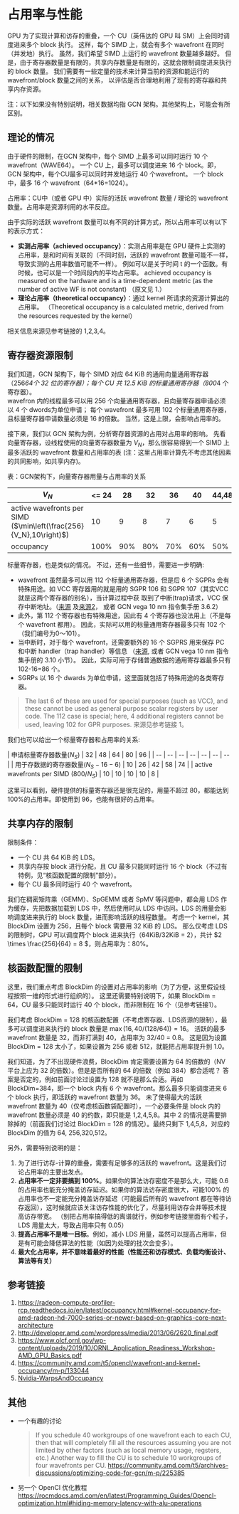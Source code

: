 # 占用率与性能

GPU 为了实现计算和访存的重叠，一个 CU（英伟达的 GPU 叫 SM）上会同时调度进来多个 block 执行。
这样，每个 SIMD 上，就会有多个 wavefront 在同时（并发地）执行。
虽然，我们希望 SIMD 上运行的 wavefront 数量越多越好。
但是，由于寄存器数量是有限的，共享内存数量是有限的，这就会限制调度进来执行的 block 数量。
我们需要有一些定量的技术来计算当前的资源和能运行的 wavefront/block 数量之间的关系，
以评估是否合理地利用了现有的寄存器和共享内存资源。

注：以下如果没有特别说明，相关数据均指 GCN 架构。其他架构上，可能会有所区别。
## 理论的情况
由于硬件的限制，在GCN 架构中，每个 SIMD 上最多可以同时运行 10 个 wavefront（WAVE64）。
一个 CU 上，最多可以调度进来 16 个 block。即，GCN 架构中，每个CU最多可以同时并发地运行 40 个wavefront。
一个 block 中，最多 16 个 wavefront（64*16=1024）。

占用率：CU中（或者 GPU 中）实际的活跃 wavefront 数量 / 理论的 wavefront 数量。占用率是资源利用的水平反应。

由于实际的活跃 wavefront 数量可以有不同的计算方式，所以占用率可以有以下的表示方式：
- **实测占用率（achieved occupancy）**：实测占用率是在 GPU 硬件上实测的占用率，是和时间有关联的（不同时刻，活跃的 wavefront 数量可能不一样，导致实测的占用率数值可能不一样）。
  例如可以是关于时间 t 的一个函数。有时候，也可以是一个时间段内的平均占用率。
  achieved occupancy is measured on the hardware and is a time-dependent metric (as the number of active WF is not constant) （原文见 1.）
- **理论占用率（theoretical occupancy）**：通过 kernel 所请求的资源计算出的占用率。
  （Theoretical occupancy is a calculated metric, derived from the resources requested by the kernel）

相关信息来源见参考链接的 1,2,3,4。

## 寄存器资源限制
我们知道，GCN 架构下，每个 SIMD 对应 64 KiB 的通用向量通用寄存器（256*64个 32 位的寄存器）；每个 CU 共 12.5 KiB 的标量通用寄存器（800*4 个寄存器）。  
wavefron 内的线程最多可以用 256 个向量通用寄存器，且向量寄存器申请必须以 4 个 dwords为单位申请；
每个 wavefront 最多可用 102 个标量通用寄存器，且标量寄存器申请数量必须是 16 的倍数。
当然，这是上限，会影响占用率的。

接下来，我们以 GCN 架构为例，分析寄存器资源的占用对占用率的影响。
先看向量寄存器，设线程使用的向量寄存器数量为 $V_N$，那么很容易得到一个 SIMD 上最多活跃的 wavefront 数量和占用率的表 (注：这里占用率计算先不考虑其他因素的共同影响，如共享内存)。

表：GCN架构下，向量寄存器用量与占用率的关系
<!-- | $V_N$ | <= 25 | 26~28 | 29~32 | 33~36 | 37~42 | 43~51 | 52~64 | 65~85 | 86~128 | 129~256 | -->
| $V_N$ | <= 24 | 28 | 32 | 36 | 40 | 44,48 | 52~64 | 68~84 | 88~128 | 132~256 |
|-- | --|-- | -- | -- | -- | -- | -- | -- | -- | -- |
| active wavefronts per SIMD ($\min\left(\frac{256}{V_N},10\right)$) |10 | 9 | 8 | 7 | 6 | 5 | 4 | 3 | 2 | 1|
| occupancy | 100% | 90% | 80% | 70% | 60% | 50% | 40% | 30% | 20% | 10% |

标量寄存器，也是类似的情况。
不过，还有一些细节，需要进一步明确:
- wavefront 虽然最多可以用 112 个标量通用寄存器，但是后 6 个 SGPRs 会有特殊用途。如 VCC 寄存器用的就是用的 SGPR 106 和 SGPR 107（其实VCC就是这两个寄存器的别名），当计算过程中获
取到了中断(trap)请求，VCC 保存中断地址。（[来源](https://rocmdocs.amd.com/en/latest/GCN_ISA_Manuals/GCN-ISA-Manuals.html#the-gpr-counting) 及[来源2](https://rocmdocs.amd.com/en/latest/GCN_ISA_Manuals/testdocbook.html#sgpr-allocation-and-storage)， 或者 GCN vega 10 nm 指令集手册 3.6.2）
- 此外，第 112 个寄存器也有特殊用途，因此有 4 个寄存器也没法用上（不是每个 wavefront 都用）。 因此，实际可以用的标量通用寄存器最多只有 102 个（我们编号为0～101）。
- 当中断时，对于每个 wavefront，还需要额外的 16 个 SGPRS 用来保存 PC 和中断 handler（trap handler）等信息 （[来源](https://rocmdocs.amd.com/en/latest/GCN_ISA_Manuals/testdocbook.html#trap-and-exception-registers), 或者 GCN vega 10 nm 指令集手册的 3.10 小节）。 因此，实际可用于存储普通数据的通用寄存器最多只有 102-16=86 个。
- SGRPs 以 16 个 dwards 为单位申请，这里面就包括了特殊用途的各类寄存器。
> The last 6 of these are used for special purposes (such as VCC), and these cannot be used as general purpose scalar registers by user code.
> The 112 case is special; here, 4 additional registers cannot be used, leaving 102 for GPR purposes.
> 来源见参考链接 1。

我们也可以给出一个标量寄存器和占用率的关系:

| 申请标量寄存器数量($N_S$) | 32 | 48 | 64 | 80 | 96 |
| -- | -- | -- | -- | -- | -- | -- |
| 用于存数据的寄存器数量($N_S - 16 - 6$) | 10 | 26 | 42 | 58 | 74 |
| active wavefronts per SIMD (800/$N_S$) | 10  | 10 | 10 | 10 | 8 | 

这里可以看到，硬件提供的标量寄存器还是很充足的，用量不超过 80，都能达到100%的占用率。即使用到 96，也能有很好的占用率。

## 共享内存的限制
限制条件：
- 一个 CU 共 64 KiB 的 LDS。
- 共享内存按 block 进行分配，且 CU 最多只能同时运行 16 个 block（不过有特例，见“核函数配置的限制”部分）。
- 每个 CU 最多同时运行 40 个 wavefront。

我们在稠密矩阵乘（GEMM）、SpGEMM 或者 SpMV 等问题中，都会用 LDS 作为缓存，先把数据加载到 LDS 中，然后使用时从 LDS 中访问。LDS 的用量会影响调度进来执行的 block 数量，进而影响活跃的线程数量。 
考虑一个 kernel，其 BlockDim 设置为 256，且每个 block 需要用 32 KiB 的 LDS。
那么仅考虑 LDS 的限制时，GPU 可以调度两个 block 进来执行（64KiB/32KiB = 2），共计 $2 \times \frac{256}{64} = 8 $，则占用率为：80%。

## 核函数配置的限制
这里，我们重点考虑 BlockDim 的设置对占用率的影响（为了方便，这里假设线程按照一维的形式进行组织的）。
这里还需要特别说明下，如果 BlockDim = 64，CU 最多只能同时运行 40 个 block，而非限制在 16 个（见参考链接1）。

我们考虑 BlockDim = 128 的核函数配置（不考虑寄存器、LDS资源的限制），最多可以调度进来执行的 block 数量是 $\max\left(16, 40/(128/64) \right) = 16$。
活跃的最多 wavefront 数量是 32，而非打满到 40，占用率为 32/40 = 0.8。
这是因为设置 BlockDim = 128 太小了，如果设置为 256 或者 512，就能把占用率提升到 1.0。

我们知道，为了不出现硬件浪费，BlockDim 肯定需要设置为 64 的倍数的（NV 平台上应为 32 的倍数）。但是是否所有的 64 的倍数（例如 384）都合适呢？
答案是否定的，例如前面讨论过设置为 128 就不是那么合适。再如 BlockDim=384，即一个 block 内有 6 个 wavefront。那么最多只能调度进来 6 个 block 执行，即活跃的 wavefront 数量为 36。
未了使得最大的活跃 wavefront 数量为 40（仅考虑核函数袋配置时），一个必要条件是 block 内的 wavefront 数量必须是 40 的约数，即只能是 1,2,4,5,8。其中 2 的情况是需要排除掉的（前面我们讨论过 BlockDim = 128 的情况）。最终只剩下 1,4,5,8，对应的 BlockDim 的值为 64, 256,320,512。

另外，需要特别说明的是：
1. 为了进行访存-计算的重叠，需要有足够多的活跃的 wavefront。这是我们讨论占用率的主要出发点。
2. **占用率不一定非要搞到 100%**。如果你的算法访存密度不是那么大，可能 0.6 的占用率也能充分掩盖访存延迟。如果你的算法访存密度很大，可能100% 的占用率也不一定能充分掩盖访存延迟（可能最后所有的 wavefront 都在等待访存返回），这时候就应该关注访存性能的优化了，尽量利用访存合并等技术提高访存带宽。 （别把占用率搞得低的离谱就行，例如参考链接里面有个粒子，LDS 用量太大，导致占用率只有 0.05）
3. **提高占用率不是唯一目标**。例如，减小 LDS 用量，虽然可以提高占用率，但是有可能会降低算法的性能（如因为处理的批次会变多）。
4. **最大化占用率，并不意味着最好的性能（性能还和访存模式、负载均衡设计、算法等有关）**

## 参考链接
1. https://radeon-compute-profiler-rcp.readthedocs.io/en/latest/occupancy.html#kernel-occupancy-for-amd-radeon-hd-7000-series-or-newer-based-on-graphics-core-next-architecture
2. http://developer.amd.com/wordpress/media/2013/06/2620_final.pdf
3. https://www.olcf.ornl.gov/wp-content/uploads/2019/10/ORNL_Application_Readiness_Workshop-AMD_GPU_Basics.pdf
4. https://community.amd.com/t5/opencl/wavefront-and-kernel-occupancy/m-p/133044
5. [Nvidia-WarpsAndOccupancy](https://developer.download.nvidia.com/CUDA/training/cuda_webinars_WarpsAndOccupancy.pdf)

## 其他
- 一个有趣的讨论
    > If you schedule 40 workgroups of one wavefront each to each CU, then that will completely fill all the resources assuming you are not limited by other factors (such as local memory usage, regsters, etc.)  Another way to fill the CU is to schedule 10 workgroups of four wavefronts per CU.
    https://community.amd.com/t5/archives-discussions/optimizing-code-for-gcn/m-p/225385
- 另一个 OpenCl 优化教程
https://rocmdocs.amd.com/en/latest/Programming_Guides/Opencl-optimization.html#hiding-memory-latency-with-alu-operations 
